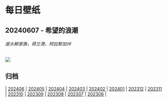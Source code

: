 # 每日壁纸

## 20240607 - 希望的浪潮

###### 座头鲸家族，荷兰港，阿拉斯加州

![](https://www.bing.com/th?id=OHR.HumpbackFamily_ZH-CN4336100531_UHD.jpg)

## 归档

| [202406](/202406/README.md)
| [202405](/202405/README.md)
| [202404](/202404/README.md)
| [202403](/202403/README.md)
| [202402](/202402/README.md)
| [202401](/202401/README.md)
| [202312](/202312/README.md)
| [202311](/202311/README.md)
| [202310](/202310/README.md)
| [202309](/202309/README.md)
| [202308](/202308/README.md)
| [202307](/202307/README.md)
| [202306](/202306/README.md)
|